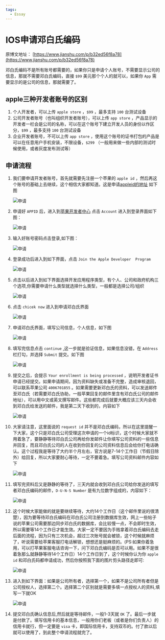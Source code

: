 ```yaml
---
tags:
  - Essay
---
```

# IOS申请邓白氏编码
原博文地址： [https://www.jianshu.com/p/b32ed56f8a78](https://www.jianshu.com/p/b32ed56f8a78)

邓白氏编码不是所有账号都需要的，如果你只是申请个人账号，不需要显示公司的信息，那就不需要邓白氏编码，直接 `$99` 美元那个个人的就可以，如果你 `App` 需要显示的是公司的信息，那就需要了。

## apple三种开发者账号的区别
1. 个人开发者，可以上传 `apple store` ，`$99` ，最多支持 `100` 台测试设备
1. 公司开发者账号（也叫组织开发者账号），可以上传 `app store` ，产品显示的开发者一栏会是公司的名称，可以在这个账号下建立开发人员的身份以作区分，`$99` ，最多支持 `100` 台测试设备
1. 企业开发者账号，不可以上传 `app store` ，使用这个账号的证书打包的产品是可以在任意用户手机安装，不限设备，`$299` （一般用来做一些内部的测试时候使用，或者灰度发布测试等）

## 申请流程
1. 我们要申请开发者账号，首先就需要先注册一个苹果的 `apple id` ，然后再这个账号的基础上去继续，这个相信大家都知道。这是申请[appleid的地址](https://appleid.apple.com/account) 如下图

    ![申请](/Images/Essay/IOS申请邓白氏编码/apply_01.png "申请")

1. 申请好 `APPID` 后，进入到[苹果开发者中心](http://https://developer.apple.com/) 点击 `Account` 进入到登录界面如下图：

    ![申请](/Images/Essay/IOS申请邓白氏编码/apply_02.png "申请")

1. 输入好账号密码点击登录,如下图：

    ![申请](/Images/Essay/IOS申请邓白氏编码/apply_03.png "申请")

1. 登录成功后进入到如下界面，点击 `Join the Apple Developer  Program`

    ![申请](/Images/Essay/IOS申请邓白氏编码/apply_04.png "申请")

1. 点击以后进入到如下界面选择开发应用程序类型，有个人、公司和政府机构三个选项,你需要申请什么类型就选择什么类型，一般都是选择公司/组织

    ![申请](/Images/Essay/IOS申请邓白氏编码/apply_05.png "申请")

1. 点击 `chicek now` 进入到申请邓白氏界面

    ![申请](/Images/Essay/IOS申请邓白氏编码/apply_06.png "申请")

1. 申请邓白氏界面，填写公司信息，个人信息，如下图

    ![申请](/Images/Essay/IOS申请邓白氏编码/apply_07.png "申请")

1. 填写完信息点击 `continue` ,这一步就是验证信息，如果信息没错，在 `Address` 栏打勾，并选择 `Submit` 提交。如下图

    ![申请](/Images/Essay/IOS申请邓白氏编码/apply_08.jpg "申请")

1. 提交之后，会提示 `Your enrollment is being processed` ，说明开发者证书申请已经提交。如果申请期间，因为资料缺失或准备不完整，造成审核退回，可以联系苹果公司 `4006701855` 。如果需要更新邓白氏的资料，可以发送邮件至邓白氏（若需要邓白氏协助，一般苹果回复的邮件里含有邓白氏公司的邮件地址），可以用中文或英文撰写邮件。这些都完成后就要大概应该三天内会收到邓白氏给发送的邮件，我是第二天下收到的，内容如下

    ![申请](/Images/Essay/IOS申请邓白氏编码/apply_09.png "申请")

1. 大家请注意，这里面说的 `request id` 并不是邓白氏编码，所以在这里提醒一下大家，这个只是邓白氏公司受理这次申请的一个id标识，这个时候大家就不用着急了，要静静等待邓白氏公司再给你发邮件让你填写公司资料的一些信息并回复，而且邓白氏公司的人在收到你回复的公司资料信息后会给你打电话确认。这个过程我是等待了大约半个月左右，官方说是7-14个工作日（节假日除外）给回复，所以大家要耐心等待，一定不要着急。填写公司资料邮件内容如下

    ![申请](/Images/Essay/IOS申请邓白氏编码/apply_10.png "申请")

1.  填写完资料后又是静静的等待了，三天内就会收到邓白氏公司给你发送的填写者邓白氏编码的邮件，`D-U-N-S Number` 是有九位数字组成的，内容如下：

    ![申请](/Images/Essay/IOS申请邓白氏编码/apply_11.png "申请")

1. 这个时候大家能做的就是要继续等待，大约14个工作日（这个邮件里说的很清楚），因为要等待邓白氏编码在邓白氏公司注册到数据库生效，网上一些帖子说的苹果公司需要那边同步邓白氏的数据库，会比较慢一点，不会即时生效，所以需要等14个工作日才能生效。大家一定不要因为手贱拿着邓白氏编码去走后面的流程，因为只有三次机会，超过三次账号就会被锁，这个时候就麻烦了，听说需要给苹果客服打电话解锁，想想还是挺麻烦的。(PS:如果你着急用，可以打苹果客服电话咨询一下，问下邓白氏编码是否可以用。如果不是很着急那么就静静等待14个工作日）14个工作日到了，这个时候你认为你 `apple id` 和邓白氏码都申请成功，然后你按照我下面的图片剪头路径走即可:

    ![申请](/Images/Essay/IOS申请邓白氏编码/apply_12.png "申请")

1. 进入到如下界面：如果是公司所有者，选择第一个，如果不是公司所有者但是公司授权人，选择第二个。选择第二个区别就是需要多填一点授权人的资料,填写一下就OK

    ![申请](/Images/Essay/IOS申请邓白氏编码/apply_13.png "申请")

1. 提交邓白氏确认信息后,然后就是等待邮件，一般1-3天就 `OK` 了。最后一步就是付款了。填写信用卡的基本信息，一般用你们老板（或者是你们负责人）的信用卡就行，但一定要是 `visa` 卡，即国际信用卡，支持双币的。付了款以后就可以使用了，到此整个申请流程就完了。

